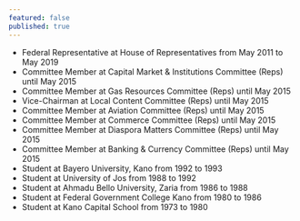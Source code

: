 ```yaml
---
featured: false
published: true
---
```

* Federal Representative at House of Representatives from May 2011 to May 2019
* Committee Member at Capital Market & Institutions Committee (Reps) until May 2015
* Committee Member at Gas Resources Committee (Reps) until May 2015
* Vice-Chairman at Local Content Committee (Reps) until May 2015
* Committee Member at Aviation Committee (Reps) until May 2015
* Committee Member at Commerce Committee (Reps) until May 2015
* Committee Member at Diaspora Matters Committee (Reps) until May 2015
* Committee Member at Banking & Currency Committee (Reps) until May 2015
* Student at Bayero University, Kano from 1992 to 1993
* Student at University of Jos from 1988 to 1992
* Student at Ahmadu Bello University, Zaria from 1986 to 1988
* Student at Federal Government College Kano from 1980 to 1986
* Student at Kano Capital School from 1973 to 1980

